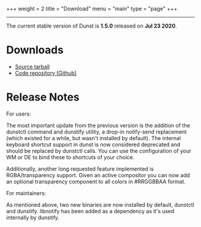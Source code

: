 +++
weight = 2
title = "Download"
menu = "main"
type = "page"
+++
***

The current stable version of Dunst is **1.5.0** released on **Jul 23 2020**.

# Downloads

* [Source tarball](https://github.com/dunst-project/dunst/archive/v1.5.0.tar.gz)
* [Code repository (Github)](https://github.com/dunst-project/dunst)

# Release Notes

For users:

The most important update from the previous version is the addition of the
dunstctl command and dunstify utility, a drop-in notify-send replacement (which
existed for a while, but wasn't installed by default).
The internal keyboard shortcut support in dunst is now considered deprecated
and should be replaced by dunstctl calls. You can use the configuration of your
WM or DE to bind these to shortcuts of your choice.

Additionally, another long requested feature implemented is RGBA/transparency
support. Given an active compositor you can now add an optional transparency
component to all colors in #RRGGBBAA format.

For maintainers:

As mentioned above, two new binaries are now installed by default, dunstctl and dunstify.
libnotify has been added as a dependency as it's used internally by dunstify.


